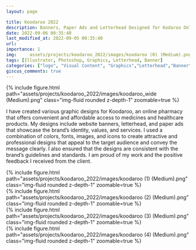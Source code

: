 ```yaml
---
layout: page

title: Koodaroo 2022
description: Banners, Paper Ads and Letterhead Designed for Kodaroo Onlone Drugstore
date: 2022-09-06 00:35:40 
last_modified_at: 2022-09-05 00:35:40 
url: 
importance: 1
img:     assets/projects/koodaroo_2022/images/koodaroo (0) (Medium).png
tags: [Illustrator, Photoshop, Graphics, Letterhead, Banner]
categories: ["logo", "Visual Content", "Graphics","Letterhead","Banner"]
giscus_comments: true
---
```


<div class="row mt-3 align-items-center">
    <div class="col-sm-12 offset-md-12 align-self-center  mt-12 mt-md-12">
         {% include figure.html path="assets/projects/koodaroo_2022/images/koodaroo_wide (Medium).png" class="img-fluid rounded z-depth-1" zoomable=true %}
    </div>
</div>

I have created various graphic designs for Koodaroo, an online pharmacy that offers convenient and affordable access to medicines and healthcare products. My designs include website banners, letterhead, and paper ads that showcase the brand’s identity, values, and services. I used a combination of colors, fonts, images, and icons to create attractive and professional designs that appeal to the target audience and convey the message clearly. I also ensured that the designs are consistent with the brand’s guidelines and standards. I am proud of my work and the positive feedback I received from the client.

<div class="row mt-3">
    <div class="col-sm mt-3 mt-md-0">
        {% include figure.html path="assets/projects/koodaroo_2022/images/koodaroo (1) (Medium).png" class="img-fluid rounded z-depth-1" zoomable=true %}
    </div>
    <div class="col-sm mt-3 mt-md-0">
        {% include figure.html path="assets/projects/koodaroo_2022/images/koodaroo (2) (Medium).png" class="img-fluid rounded z-depth-1" zoomable=true %}
    </div>


</div>
<div class="row mt-3">
    <div class="col-sm mt-3 mt-md-0">
        {% include figure.html path="assets/projects/koodaroo_2022/images/koodaroo (3) (Medium).png" class="img-fluid rounded z-depth-1" zoomable=true %}
    </div>
    <div class="col-sm mt-3 mt-md-0">
        {% include figure.html path="assets/projects/koodaroo_2022/images/koodaroo (4) (Medium).png" class="img-fluid rounded z-depth-1" zoomable=true %}
    </div>


</div>
